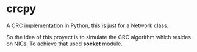 # crcpy
A CRC implementation in Python, this is just for a Network class.

So the idea of this proyect is to simulate the CRC algorithm which resides on NICs. To achieve that used **socket** module.


